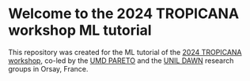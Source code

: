 # Welcome to the 2024 TROPICANA workshop ML tutorial
This repository was created for the ML tutorial of the [2024 TROPICANA workshop](https://www.institut-pascal.universite-paris-saclay.fr/en/scientific-programs/tropicana), co-led by the [UMD PARETO](https://mariajmolina.github.io/) and the [UNIL DAWN](https://wp.unil.ch/dawn/) research groups in Orsay, France.
